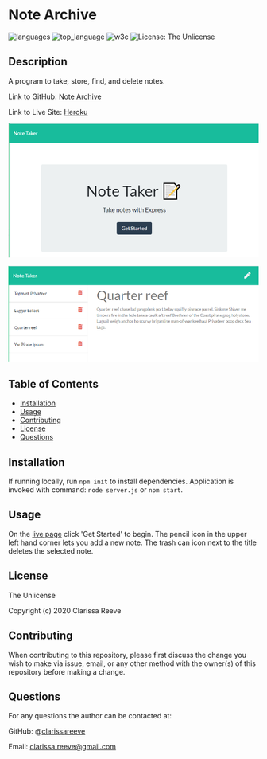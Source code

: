 # Note Archive

![languages](https://img.shields.io/github/languages/count/clarissareeve/NoteArchive) ![top_language](https://img.shields.io/github/languages/top/clarissareeve/NoteArchive) ![w3c](https://img.shields.io/w3c-validation/default?targetUrl=https%3A%2F%2Fsecret-sierra-01809.herokuapp.com%2Fnotes) ![License: The Unlicense](https://img.shields.io/badge/License-The%20Unlicense-blue.svg)

## Description

A program to take, store, find, and delete notes.

Link to GitHub: [Note Archive](https://github.com/clarissareeve/NoteArchive)

Link to Live Site: [Heroku](https://secret-sierra-01809.herokuapp.com/notes)

![Landing Page](images/LandingPage.png)

![Note Page](images/Notes.png)

## Table of Contents

* [Installation](#installation)
* [Usage](#usage)
* [Contributing](#contributing)
* [License](#license)
* [Questions](#questions)

## Installation

If running locally, run `npm init` to install dependencies. Application is invoked with command: `node server.js` or `npm start`.

## Usage

On the [live page](https://secret-sierra-01809.herokuapp.com/notes) click 'Get Started' to begin. The pencil icon in the upper left hand corner lets you add a new note. The trash can icon next to the title deletes the selected note.

## License

The Unlicense

Copyright (c) 2020 Clarissa Reeve

## Contributing

When contributing to this repository, please first discuss the change you wish to make via issue, email, or any other method with the owner(s) of this repository before making a change.

## Questions

For any questions the author can be contacted at:

GitHub: @[clarissareeve](https://github.com/clarissareeve)

Email: clarissa.reeve@gmail.com

